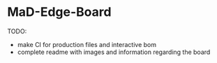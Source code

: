 # MaD-Edge-Board
TODO:
- make CI for production files and interactive bom
- complete readme with images and information regarding the board